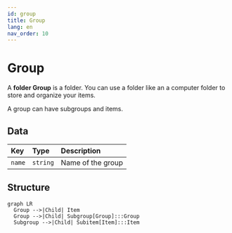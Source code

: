 ```yaml
---
id: group
title: Group
lang: en
nav_order: 10
---
```


# Group

A **<span class="aq-icon outline">folder</span> Group** is a folder. You can use a folder like an a computer folder to store and organize your items.

A group can have subgroups and items.

## Data

| Key | Type | Description |
| :--- | :---- | :----------- |
| `name` | `string` | Name of the group |

## Structure

```mermaid
graph LR
  Group -->|Child| Item
  Group -->|Child| Subgroup[Group]:::Group
  Subgroup -->|Child| Subitem[Item]:::Item
```